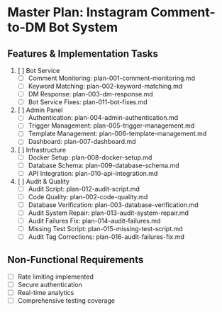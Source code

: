 # Master Plan: Instagram Comment-to-DM Bot System

## Features & Implementation Tasks
1. [ ] Bot Service
   - [ ] Comment Monitoring: plan-001-comment-monitoring.md
   - [ ] Keyword Matching: plan-002-keyword-matching.md
   - [ ] DM Response: plan-003-dm-response.md
   - [ ] Bot Service Fixes: plan-011-bot-fixes.md

2. [ ] Admin Panel
   - [ ] Authentication: plan-004-admin-authentication.md
   - [ ] Trigger Management: plan-005-trigger-management.md
   - [ ] Template Management: plan-006-template-management.md
   - [ ] Dashboard: plan-007-dashboard.md

3. [ ] Infrastructure
   - [ ] Docker Setup: plan-008-docker-setup.md
   - [ ] Database Schema: plan-009-database-schema.md
   - [ ] API Integration: plan-010-api-integration.md

4. [ ] Audit & Quality
   - [ ] Audit Script: plan-012-audit-script.md
   - [ ] Code Quality: plan-002-code-quality.md
   - [ ] Database Verification: plan-003-database-verification.md
   - [ ] Audit System Repair: plan-013-audit-system-repair.md
   - [ ] Audit Failures Fix: plan-014-audit-failures.md
   - [ ] Missing Test Script: plan-015-missing-test-script.md
   - [ ] Audit Tag Corrections: plan-016-audit-failures-fix.md

## Non-Functional Requirements
- [ ] Rate limiting implemented
- [ ] Secure authentication
- [ ] Real-time analytics
- [ ] Comprehensive testing coverage